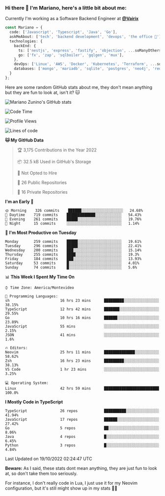 ### Hi there 👋 I'm Mariano, here's a little bit about me:

Currently I'm working as a Software Backend Engineer at [**@Vairix**](https://vairix.com)

```ts
const Mariano = {
  code: ['Javascript', 'Typescript', 'Java', 'Go'],
  askMeAbout: ['tech', 'backend development', 'devops', 'the office 💼'],
  technologies: {
    backEnd: {
      ts: ['nestjs', 'express', 'fastify', 'objection', ...soManyOthersFrameworks],
      go: ['fx', 'zap', 'sqlboiler', 'gqlgen', 'mux'],
    },
    devOps: ['Linux', 'AWS', 'Docker', 'Kubernetes', 'Terraform', ...soManyOthersTools],
    databases: ['mongo', 'mariadb', 'sqlite', 'postgres', 'neo4j', 'redis'],
  }
};
```

Here are some random GitHub stats about me, they don't mean anything but they are fun to look at, isn't it? 🐱

![Mariano Zunino's GitHub stats](https://github-readme-stats.vercel.app/api?username=marianozunino&count_private=true&show_icons=true&theme=radical)

<!--START_SECTION:waka-->
![Code Time](http://img.shields.io/badge/Code%20Time-262%20hrs%208%20mins-blue)

![Profile Views](http://img.shields.io/badge/Profile%20Views-0-blue)

![Lines of code](https://img.shields.io/badge/From%20Hello%20World%20I%27ve%20Written-354%20Thousand%20lines%20of%20code-blue)

**🐱 My GitHub Data** 

> 🏆 3,175 Contributions in the Year 2022
 > 
> 📦 32.5 kB Used in GitHub's Storage 
 > 
> 🚫 Not Opted to Hire
 > 
> 📜 26 Public Repositories 
 > 
> 🔑 16 Private Repositories  
 > 
**I'm an Early 🐤** 

```text
🌞 Morning    326 commits    ██████░░░░░░░░░░░░░░░░░░░   24.68% 
🌆 Daytime    719 commits    █████████████░░░░░░░░░░░░   54.43% 
🌃 Evening    261 commits    █████░░░░░░░░░░░░░░░░░░░░   19.76% 
🌙 Night      15 commits     ░░░░░░░░░░░░░░░░░░░░░░░░░   1.14%

```
📅 **I'm Most Productive on Tuesday** 

```text
Monday       259 commits    █████░░░░░░░░░░░░░░░░░░░░   19.61% 
Tuesday      296 commits    █████░░░░░░░░░░░░░░░░░░░░   22.41% 
Wednesday    200 commits    ███░░░░░░░░░░░░░░░░░░░░░░   15.14% 
Thursday     255 commits    ████░░░░░░░░░░░░░░░░░░░░░   19.3% 
Friday       184 commits    ███░░░░░░░░░░░░░░░░░░░░░░   13.93% 
Saturday     53 commits     █░░░░░░░░░░░░░░░░░░░░░░░░   4.01% 
Sunday       74 commits     █░░░░░░░░░░░░░░░░░░░░░░░░   5.6%

```


📊 **This Week I Spent My Time On** 

```text
⌚︎ Time Zone: America/Montevideo

💬 Programming Languages: 
sh                       16 hrs 23 mins      █████████░░░░░░░░░░░░░░░░   38.15% 
TypeScript               12 hrs 42 mins      ███████░░░░░░░░░░░░░░░░░░   29.55% 
Go                       10 hrs 16 mins      ██████░░░░░░░░░░░░░░░░░░░   23.89% 
JavaScript               55 mins             ░░░░░░░░░░░░░░░░░░░░░░░░░   2.15% 
JSON                     41 mins             ░░░░░░░░░░░░░░░░░░░░░░░░░   1.6%

🔥 Editors: 
Neovim                   25 hrs 11 mins      ██████████████░░░░░░░░░░░   58.62% 
Zsh                      16 hrs 23 mins      █████████░░░░░░░░░░░░░░░░   38.13% 
VS Code                  1 hr 23 mins        ░░░░░░░░░░░░░░░░░░░░░░░░░   3.25%

💻 Operating System: 
Linux                    42 hrs 59 mins      █████████████████████████   100.0%

```

**I Mostly Code in TypeScript** 

```text
TypeScript               26 repos            ██████████░░░░░░░░░░░░░░░   41.94% 
JavaScript               17 repos            ██████░░░░░░░░░░░░░░░░░░░   27.42% 
Go                       5 repos             ██░░░░░░░░░░░░░░░░░░░░░░░   8.06% 
Java                     4 repos             █░░░░░░░░░░░░░░░░░░░░░░░░   6.45% 
Python                   3 repos             █░░░░░░░░░░░░░░░░░░░░░░░░   4.84%

```



 Last Updated on 19/10/2022 02:24:47 UTC
<!--END_SECTION:waka-->

**Beware:** As I said, these stats dont mean anything, they are just fun to look at, so don't take them too seriously.

For instance, I don't really code in Lua, I just use it for my Neovim configuration, but it's still might show up in my stats 🤷‍♂️
